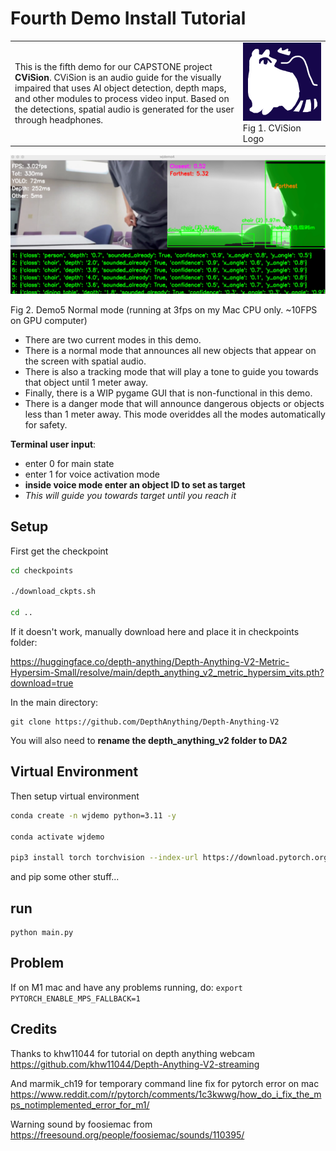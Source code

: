 # Fourth Demo Install Tutorial 

<table>
<tr>
<td>

This is the fifth demo for our CAPSTONE project **CViSion**. CViSion is an audio guide for the visually impaired that uses AI object detection, depth maps, and other modules to process video input. Based on the detections, spatial audio is generated for the user through headphones.

</td>
<td>
<img src="logo6.png" alt="Logo" width="400">
Fig 1. CViSion Logo
</td>
</tr>
</table>

![Project Diagram](demo4.png)

Fig 2. Demo5 Normal mode (running at 3fps on my Mac CPU only. ~10FPS on GPU computer)

- There are two current modes in this demo.
- There is a normal mode that announces all new objects that appear on the screen with spatial audio.
- There is also a tracking mode that will play a tone to guide you towards that object until 1 meter away.
- Finally, there is a WIP pygame GUI that is non-functional in this demo.
- There is a danger mode that will announce dangerous objects or objects less than 1 meter away. This mode overiddes all the modes automatically for safety.

**Terminal user input**:
- enter 0 for main state
- enter 1 for voice activation mode
- **inside voice mode enter an object ID to set as target**
- *This will guide you towards target until you reach it*




## Setup

First get the checkpoint
```bash
cd checkpoints

./download_ckpts.sh

cd ..
```

If it doesn't work, manually download here and place it in checkpoints folder:

https://huggingface.co/depth-anything/Depth-Anything-V2-Metric-Hypersim-Small/resolve/main/depth_anything_v2_metric_hypersim_vits.pth?download=true


<!-- You will need to git clone both Depth-Anything-V2 (https://github.com/DepthAnything/Depth-Anything-V2) and SORT (https://github.com/abewley/sort) -->

In the main directory:
```
git clone https://github.com/DepthAnything/Depth-Anything-V2
```
<!-- git clone https://github.com/abewley/sort -->

You will also need to **rename the depth_anything_v2 folder to DA2**


## Virtual Environment

Then setup virtual environment

```bash 
conda create -n wjdemo python=3.11 -y

conda activate wjdemo

pip3 install torch torchvision --index-url https://download.pytorch.org/whl/cu121
```

and pip some other stuff...


## run

```
python main.py
```


## Problem

If on M1 mac and have any problems running, do:
```export PYTORCH_ENABLE_MPS_FALLBACK=1```


## Credits 

Thanks to khw11044 for tutorial on depth anything webcam
https://github.com/khw11044/Depth-Anything-V2-streaming

And marmik_ch19 for temporary command line fix for pytorch error on mac
https://www.reddit.com/r/pytorch/comments/1c3kwwg/how_do_i_fix_the_mps_notimplemented_error_for_m1/

Warning sound by foosiemac from
https://freesound.org/people/foosiemac/sounds/110395/
